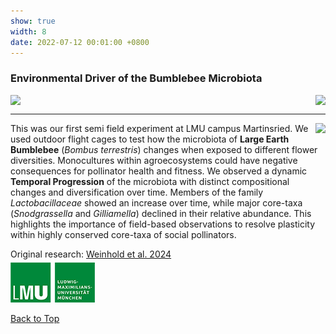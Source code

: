```yaml
---
show: true
width: 8
date: 2022-07-12 00:01:00 +0800
---
```

<div class="p-4">
     <h3 id="Bombus">Environmental Driver of the Bumblebee Microbiota</h3>
      <div style="display: flex; flex-wrap: wrap; justify-content: space-between; gap: 1px;">
     <img data-src="{{ 'assets/images/photos/bb_setupm.jpg' | relative_url }}" class="lazy rounded frame-img" src="{{ '/assets/images/empty_300x200.png' | relative_url }}">
     <img data-src="{{ 'assets/images/photos/bb_nest2.jpg' | relative_url }}" class="lazy rounded frame-img" src="{{ '/assets/images/empty_300x200.png' | relative_url }}">
               </div>
 <hr />
     <img data-src="{{ 'assets/images/covers/cover_bumble.jpg' | relative_url }}" class="lazy rounded frame-img" style="float: right; margin-left: 10px;"  src="{{ '/assets/images/empty_300x200.png' | relative_url }}">  
<p>
This was our first semi field experiment at LMU campus Martinsried. We used outdoor flight cages to test how the microbiota of <strong>Large Earth Bumblebee</strong> (<i>Bombus terrestris</i>) changes when exposed to different flower diversities.
  Monocultures within agroecosystems could have negative consequences for pollinator health and fitness. We observed a dynamic <strong>Temporal Progression</strong> of the microbiota with distinct compositional changes and diversification over time.
  Members of the family <i>Lactobacillaceae</i> showed an increase over time, while major core-taxa (<i>Snodgrassella</i> and <i>Gilliamella</i>) declined in their relative abundance.
  This highlights the importance of field-based observations to resolve plasticity within highly conserved core-taxa of social pollinators. 
</p>
    <div style="display: flex; flex-direction: column; align-items: start; gap: 5px;">
    <span>
        Original research: 
        <a href="https://doi.org/10.3389/fcimb.2024.1342781">
            Weinhold et al. 2024
        </a>
    </span>
    <div style="display: flex; gap: 10px; align-items: center;">
        <span class="__dimensions_badge_embed__" 
              data-doi="10.3389/fcimb.2024.1342781" 
              data-style="small_rectangle">
        </span>
        <div class='altmetric-embed' 
             data-badge-popover='bottom' 
             data-doi='10.3389/fcimb.2024.1342781'>
        </div>
        <a href="https://plu.mx/plum/a/?doi=10.3389/fcimb.2024.1342781" 
           class="plumx-plum-print-popup" 
           data-popup="bottom" 
           data-theme="liberty" 
           data-badge="false" 
           data-size="small">
        </a>
    </div>
</div>
 <img src="/assets/logo/logo64_LMU.png" alt="LMU Logo" class="img-fluid logo-img">
      <p><a href="#top">Back to Top</a>
</p>
</div>
